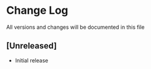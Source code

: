 # Change Log

All versions and changes will be documented in this file

## [Unreleased]

- Initial release
